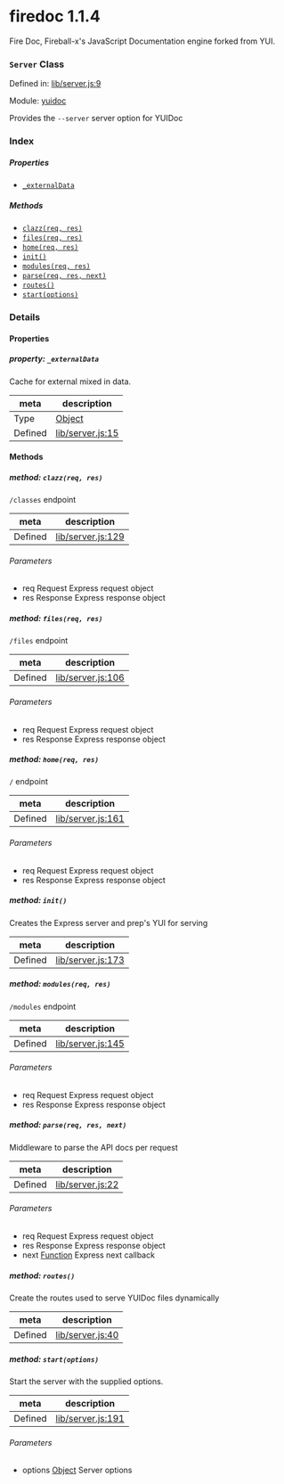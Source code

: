 
# firedoc 1.1.4

Fire Doc, Fireball-x&#x27;s JavaScript Documentation engine forked from YUI.

### `Server` Class


Defined in: [lib/server.js:9](../files/lib/server.js.js)

Module: [yuidoc](../modules/yuidoc.md)




Provides the `--server` server option for YUIDoc

### Index

##### Properties

  - [`_externalData`](#property-_externaldata)



##### Methods

  - [`clazz(req, res)`](#method-clazzreq-res)
  - [`files(req, res)`](#method-filesreq-res)
  - [`home(req, res)`](#method-homereq-res)
  - [`init()`](#method-init)
  - [`modules(req, res)`](#method-modulesreq-res)
  - [`parse(req, res, next)`](#method-parsereq-res-next)
  - [`routes()`](#method-routes)
  - [`start(options)`](#method-startoptions)





### Details


#### Properties



##### property: `_externalData`

Cache for external mixed in data.

| meta | description |
|------|-------------|
| Type | <a href="https://developer.mozilla.org/en/JavaScript/Reference/Global_Objects/Object" class="crosslink external" target="_blank">Object</a> |
| Defined | [lib/server.js:15](../files/lib_server.js.md#l15) |






<!-- Method Block -->
#### Methods


##### method: `clazz(req, res)`

`/classes` endpoint

| meta | description |
|------|-------------|
| Defined | [lib/server.js:129](../files/lib_server.js.md#l129) |

###### Parameters
- req Request Express request object
- res Response Express response object


##### method: `files(req, res)`

`/files` endpoint

| meta | description |
|------|-------------|
| Defined | [lib/server.js:106](../files/lib_server.js.md#l106) |

###### Parameters
- req Request Express request object
- res Response Express response object


##### method: `home(req, res)`

`/` endpoint

| meta | description |
|------|-------------|
| Defined | [lib/server.js:161](../files/lib_server.js.md#l161) |

###### Parameters
- req Request Express request object
- res Response Express response object


##### method: `init()`

Creates the Express server and prep's YUI for serving

| meta | description |
|------|-------------|
| Defined | [lib/server.js:173](../files/lib_server.js.md#l173) |



##### method: `modules(req, res)`

`/modules` endpoint

| meta | description |
|------|-------------|
| Defined | [lib/server.js:145](../files/lib_server.js.md#l145) |

###### Parameters
- req Request Express request object
- res Response Express response object


##### method: `parse(req, res, next)`

Middleware to parse the API docs per request

| meta | description |
|------|-------------|
| Defined | [lib/server.js:22](../files/lib_server.js.md#l22) |

###### Parameters
- req Request Express request object
- res Response Express response object
- next <a href="https://developer.mozilla.org/en/JavaScript/Reference/Global_Objects/Function" class="crosslink external" target="_blank">Function</a> Express next callback


##### method: `routes()`

Create the routes used to serve YUIDoc files dynamically

| meta | description |
|------|-------------|
| Defined | [lib/server.js:40](../files/lib_server.js.md#l40) |



##### method: `start(options)`

Start the server with the supplied options.

| meta | description |
|------|-------------|
| Defined | [lib/server.js:191](../files/lib_server.js.md#l191) |

###### Parameters
- options <a href="https://developer.mozilla.org/en/JavaScript/Reference/Global_Objects/Object" class="crosslink external" target="_blank">Object</a> Server options



